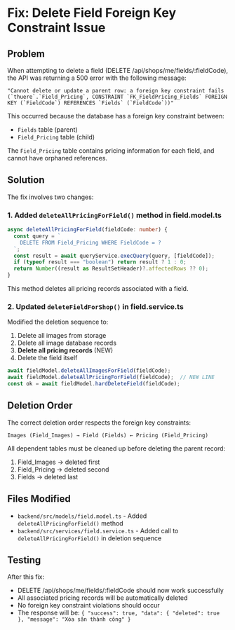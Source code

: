 # Fix: Delete Field Foreign Key Constraint Issue

## Problem
When attempting to delete a field (DELETE /api/shops/me/fields/:fieldCode), the API was returning a 500 error with the following message:

```
"Cannot delete or update a parent row: a foreign key constraint fails (`thuere`.`Field_Pricing`, CONSTRAINT `FK_FieldPricing_Fields` FOREIGN KEY (`FieldCode`) REFERENCES `Fields` (`FieldCode`))"
```

This occurred because the database has a foreign key constraint between:
- `Fields` table (parent)
- `Field_Pricing` table (child)

The `Field_Pricing` table contains pricing information for each field, and cannot have orphaned references.

## Solution
The fix involves two changes:

### 1. Added `deleteAllPricingForField()` method in field.model.ts
```typescript
async deleteAllPricingForField(fieldCode: number) {
  const query = `
    DELETE FROM Field_Pricing WHERE FieldCode = ?
  `;
  const result = await queryService.execQuery(query, [fieldCode]);
  if (typeof result === "boolean") return result ? 1 : 0;
  return Number((result as ResultSetHeader)?.affectedRows ?? 0);
}
```

This method deletes all pricing records associated with a field.

### 2. Updated `deleteFieldForShop()` in field.service.ts
Modified the deletion sequence to:
1. Delete all images from storage
2. Delete all image database records
3. **Delete all pricing records** (NEW)
4. Delete the field itself

```typescript
await fieldModel.deleteAllImagesForField(fieldCode);
await fieldModel.deleteAllPricingForField(fieldCode);  // NEW LINE
const ok = await fieldModel.hardDeleteField(fieldCode);
```

## Deletion Order
The correct deletion order respects the foreign key constraints:

```
Images (Field_Images) → Field (Fields) ← Pricing (Field_Pricing)
```

All dependent tables must be cleaned up before deleting the parent record:
1. Field_Images → deleted first
2. Field_Pricing → deleted second
3. Fields → deleted last

## Files Modified
- `backend/src/models/field.model.ts` - Added `deleteAllPricingForField()` method
- `backend/src/services/field.service.ts` - Added call to `deleteAllPricingForField()` in deletion sequence

## Testing
After this fix:
- DELETE /api/shops/me/fields/:fieldCode should now work successfully
- All associated pricing records will be automatically deleted
- No foreign key constraint violations should occur
- The response will be: `{ "success": true, "data": { "deleted": true }, "message": "Xóa sân thành công" }`

